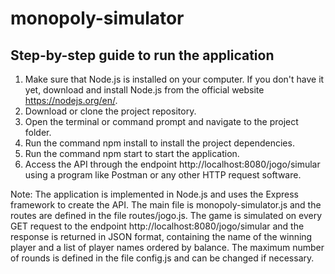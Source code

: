 # monopoly-simulator

## Step-by-step guide to run the application

1. Make sure that Node.js is installed on your computer. If you don't have it yet, download and install Node.js from the official website https://nodejs.org/en/.
2. Download or clone the project repository.
3. Open the terminal or command prompt and navigate to the project folder.
4. Run the command npm install to install the project dependencies.
5. Run the command npm start to start the application.
6. Access the API through the endpoint http://localhost:8080/jogo/simular using a program like Postman or any other HTTP request software.

Note: The application is implemented in Node.js and uses the Express framework to create the API. The main file is monopoly-simulator.js and the routes are defined in the file routes/jogo.js. The game is simulated on every GET request to the endpoint http://localhost:8080/jogo/simular and the response is returned in JSON format, containing the name of the winning player and a list of player names ordered by balance. The maximum number of rounds is defined in the file config.js and can be changed if necessary.
